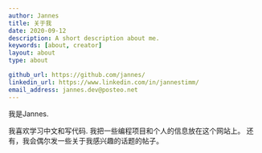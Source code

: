 ```yaml
---
author: Jannes
title: 关于我
date: 2020-09-12
description: A short description about me.
keywords: [about, creator]
layout: about
type: about

github_url: https://github.com/jannes/
linkedin_url: https://www.linkedin.com/in/jannestimm/
email_address: jannes.dev@posteo.net
---
```


我是Jannes.  

我喜欢学习中文和写代码.
我把一些编程项目和个人的信息放在这个网站上。
还有，我会偶尔发一些关于我感兴趣的话题的帖子。

